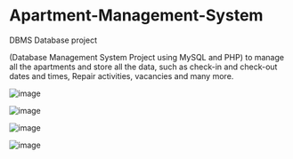 # Apartment-Management-System
DBMS Database project 

(Database Management System Project using MySQL and PHP) to manage all the apartments and store all the data, such as
check-in and check-out dates and times, Repair activities, vacancies and many more.


![image](https://user-images.githubusercontent.com/80577092/187677901-001299d0-a466-4deb-b761-61f9ebd7a076.png)

![image](https://user-images.githubusercontent.com/80577092/187674805-c77e2cf3-5255-423d-88e4-e1a0a915ab38.png)

![image](https://user-images.githubusercontent.com/80577092/187674700-0354a78c-5d38-4d21-9ae3-87f5cbe5ebca.png)

![image](https://user-images.githubusercontent.com/80577092/187674982-5f1508c1-ea98-46c2-a07b-5bb5ed9b0234.png)

